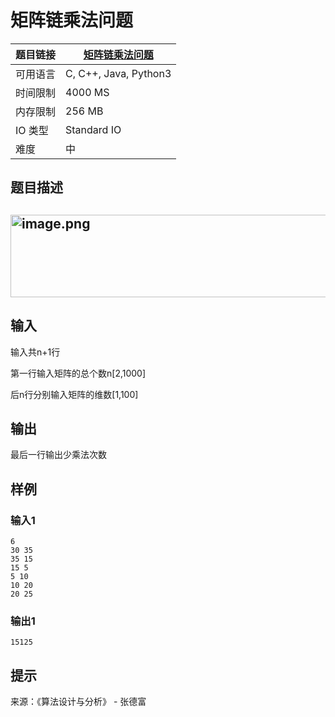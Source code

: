 # 矩阵链乘法问题

| 题目链接 | [矩阵链乘法问题](http://xmuoj.com/problem/SFDP02) |
| --- | --- |
| 可用语言 | C, C++, Java, Python3 |
| 时间限制 | 4000 MS |
| 内存限制 | 256 MB |
| IO 类型 | Standard IO |
| 难度 | 中 |

## 题目描述

<h2 style="margin-left: 0cm;"><img alt="image.png" src="/public/upload/e3296dc261.png" width="603" height="132" /><br /></h2>

## 输入

<p>输入共n+1行</p><p>第一行输入矩阵的总个数n[2,1000]</p><p>后n行分别输入矩阵的维数[1,100]</p>

## 输出

<p>最后一行输出少乘法次数<br /></p>

## 样例

### 输入1

```
6
30 35
35 15
15 5
5 10
10 20
20 25
```

### 输出1

```
15125
```

## 提示

<p>来源：《算法设计与分析》 - 张德富</p>

